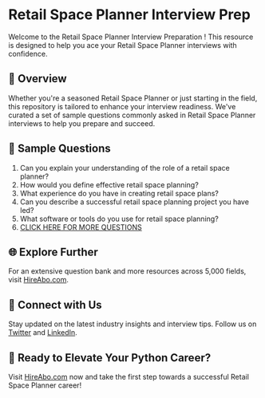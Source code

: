 # Retail Space Planner Interview Prep

Welcome to the Retail Space Planner Interview Preparation ! This resource is designed to help you ace your Retail Space Planner interviews with confidence.

## 🚀 Overview

Whether you're a seasoned Retail Space Planner or just starting in the field, this repository is tailored to enhance your interview readiness. We've curated a set of sample questions commonly asked in Retail Space Planner interviews to help you prepare and succeed.

## 📝 Sample Questions

1. Can you explain your understanding of the role of a retail space planner?
2. How would you define effective retail space planning?
3. What experience do you have in creating retail space plans?
4. Can you describe a successful retail space planning project you have led?
5. What software or tools do you use for retail space planning?
6. [CLICK HERE FOR MORE QUESTIONS](https://hireabo.com/job/22_3_31/Retail%20Space%20Planner)

## 🌐 Explore Further

For an extensive question bank and more resources across 5,000 fields, visit [HireAbo.com](https://www.hireabo.com).

## 📱 Connect with Us

Stay updated on the latest industry insights and interview tips. Follow us on [Twitter](https://twitter.com/hireabo) and [LinkedIn](https://www.linkedin.com/in/hire-abo-3609972a8/).

## 🚀 Ready to Elevate Your Python Career?

Visit [HireAbo.com](https://www.hireabo.com) now and take the first step towards a successful Retail Space Planner career!